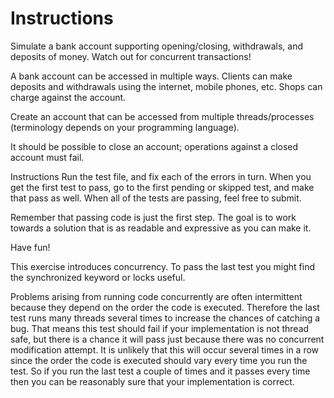 # Instructions
Simulate a bank account supporting opening/closing, withdrawals, and deposits of money. Watch out for concurrent transactions!

A bank account can be accessed in multiple ways. Clients can make deposits and withdrawals using the internet, mobile phones, etc. Shops can charge against the account.

Create an account that can be accessed from multiple threads/processes (terminology depends on your programming language).

It should be possible to close an account; operations against a closed account must fail.

Instructions
Run the test file, and fix each of the errors in turn. When you get the first test to pass, go to the first pending or skipped test, and make that pass as well. When all of the tests are passing, feel free to submit.

Remember that passing code is just the first step. The goal is to work towards a solution that is as readable and expressive as you can make it.

Have fun!

This exercise introduces concurrency. To pass the last test you might find the synchronized keyword or locks useful.

Problems arising from running code concurrently are often intermittent because they depend on the order the code is executed. Therefore the last test runs many threads several times to increase the chances of catching a bug. That means this test should fail if your implementation is not thread safe, but there is a chance it will pass just because there was no concurrent modification attempt. It is unlikely that this will occur several times in a row since the order the code is executed should vary every time you run the test. So if you run the last test a couple of times and it passes every time then you can be reasonably sure that your implementation is correct.
